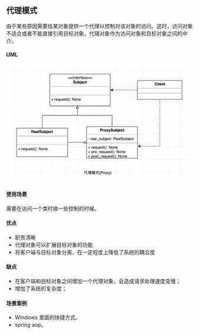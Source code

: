 ## 代理模式
由于某些原因需要给某对象提供一个代理以控制对该对象的访问。这时，访问对象不适合或者不能直接引用目标对象，代理对象作为访问对象和目标对象之间的中介。

#### UML

<div align="center"> <img src="Proxy.png"/> </div>

#### 使用场景

需要在访问一个类时做一些控制的时候。

#### 优点

* 职责清晰
* 代理对象可以扩展目标对象的功能
* 将客户端与目标对象分离，在一定程度上降低了系统的耦合度

#### 缺点

* 在客户端和目标对象之间增加一个代理对象，会造成请求处理速度变慢；
* 增加了系统的复杂度；

#### 场景案例

* Windows 里面的快捷方式。 
* spring aop。

